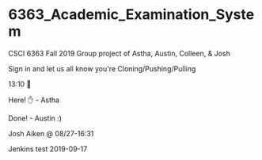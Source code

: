 # 6363_Academic_Examination_System

CSCI 6363 Fall 2019 Group project of Astha, Austin, Colleen, & Josh

Sign in and let us all know you're Cloning/Pushing/Pulling

13:10 :wave:

Here! :raised_hand: - Astha

Done! - Austin :)

Josh Aiken @ 08/27-16:31

Jenkins test 2019-09-17